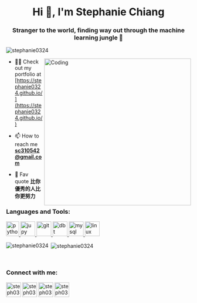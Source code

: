 <h1 align="center">Hi 👋, I'm Stephanie Chiang</h1>
<h3 align="center">Stranger to the world, finding way out through the machine learning jungle 🌲</h3>

<p align="left"> <img src="https://komarev.com/ghpvc/?username=stephanie0324&color=green" alt="stephanie0324" /> </p>
<img align="right" alt="Coding" width="400" src="https://cdn.dribbble.com/users/2646423/screenshots/5507196/computer.gif">

- 👨‍💻 Check out my portfolio at [https://stephanie0324.github.io/](https://stephanie0324.github.io/)

- 📫 How to reach me **sc310542@gmail.com**

- 🌟 Fav quote **比你優秀的人比你更努力**

<h3 align="left">Languages and Tools:</h3>
<p align="left"> <a href="https://www.python.org" target="_blank"> <img src="https://upload.wikimedia.org/wikipedia/commons/thumb/c/c3/Python-logo-notext.svg/1869px-Python-logo-notext.svg.png" alt="python" width="35" height="40"/> </a><a href="https://jupyter.org" target="_blank"> <img src="https://blogs.swarthmore.edu/its/wp-content/uploads/2020/08/jupyter.png" alt="jupy" width="40" height="40"/> <a href="https://git-scm.com/" target="_blank"> <img src="https://www.vectorlogo.zone/logos/git-scm/git-scm-icon.svg" alt="git" width="40" height="40"/> </a> <a href="https://www.getdbt.com" target="_blank"> <img src="https://seeklogo.com/images/D/dbt-logo-500AB0BAA7-seeklogo.com.png" alt="dbt" width="40" height="40"/> </a><a href="https://www.mysql.com" target="_blank"> <img src="https://lwcom.ru/upload/resize_cache/iblock/664/576_487_1/fhq2w33h042s3guk1of6a8fud41tj4r5.jpg" alt="mysql" width="40" height="40"/> </a> <a href="https://www.linux.org/" target="_blank"> <img src="https://cdn-icons-png.flaticon.com/512/518/518713.png" alt="linux" width="40" height="40"/> </a> </p>

<p><img align="left" src="https://github-readme-stats.vercel.app/api/top-langs?username=stephanie0324&show_icons=true&locale=en&layout=compact" alt="stephanie0324" /></p>
<p>&nbsp;<img align="center" src="https://github-readme-stats.vercel.app/api?username=stephanie0324&show_icons=true&locale=en" alt="stephanie0324" /></p>
</br>

<h3 align="left">Connect with me:</h3>
<p align="left">
<a href="https://www.facebook.com/profile.php?id=100005029028402&locale=zh_TW" target="blank"><img align="center" src="https://static-00.iconduck.com/assets.00/facebook-icon-512x512-seb542ju.png" alt="steph0324" height="40" width="40" /></a>
<a href="https://www.linkedin.com/in/stephanie-chiang-42100b165/" target="blank"><img align="center" src="https://cdn-icons-png.flaticon.com/256/174/174857.png" alt="steph0324" height="40" width="40" /></a>
<a href="https://www.instagram.com/yrs_2499?igsh=MXJ5MHNpc2ZxNHh5NA%3D%3D&utm_source=qr" target="blank"><img align="center" src="https://upload.wikimedia.org/wikipedia/commons/thumb/a/a5/Instagram_icon.png/600px-Instagram_icon.png" alt="steph0324" height="40" width="40" /></a>
<a href="https://www.youtube.com/channel/UCpIrOv7O2R7HfpCEMQEOOKQ" target="blank"><img align="center" src="https://static-00.iconduck.com/assets.00/youtube-icon-512x512-80maysdk.png" alt="steph0324" height="40" width="40" /></a>
</p>

